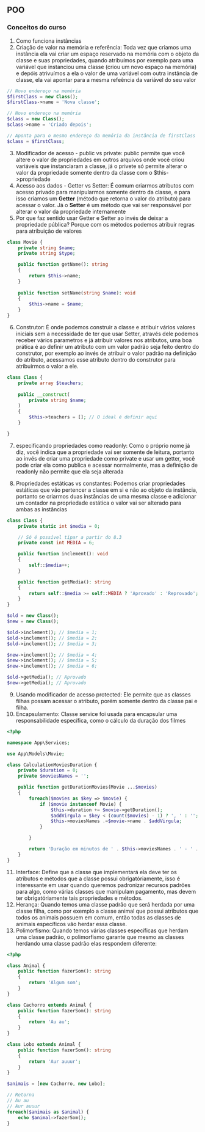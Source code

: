 ## POO

### Conceitos do curso

1. Como funciona instâncias
2. Criação de valor na memória e referência: Toda vez que criamos uma instância ela vai criar
um espaço reservado na memória com o objeto da classe e suas propriedades, quando atribuímos por exemplo
para uma variável que instanciou uma classe (criou um novo espaço na memória) e depóis atrivuímos a ela
o valor de uma variável com outra instância de classe, ela vai apontar para a mesma refeência da 
variável do seu valor

````php
// Novo endereço na memória
$firstClass = new Class();
$firstClass->name = 'Nova classe';

// Novo endereço na memória
$class = new Class();
$class->name = 'Criado depois';

// Aponta para o mesmo endereço da memória da instância de firstClass
$class = $firstClass;
````

3. Modificador de acesso - public vs private: public permite que você altere o valor de propriedades em outros arquivos
onde você criou variáveis que instanciaram a classe, já o privete só permite alterar o valor da propriedade 
somente dentro da classe com o $this->propriedade
4. Acesso aos dados - Getter vs Setter: É comum criarmos atributos com acesso privado para manipularmos somente
dentro da classe, e para isso criamos um **Getter** (método que retorna o valor do atributo) para acessar o 
valor. Já o **Setter** é um método que vai ser responsável por alterar o valor da propriedade internamente
5. Por que faz sentido usar Getter e Setter ao invés de deixar a propriedade pública? Porque com os métodos
podemos atribuir regras para atribuição de valores

````php
class Movie {
    private string $name;
    private string $type;

    public function getName(): string
    {
        return $this->name;
    }
    
    public function setName(string $name): void
    {
        $this->name = $name;
    }
}
````
6. Construtor: É onde podemos construir a classe e atribuir vários valores iniciais sem a necessidade de
ter que usar Setter, através dele podemos receber vários parametros e já atribuir valores nos atributos, uma
boa prática é ao definir um atributo com um valor padrão seja feito dentro do construtor, por exemplo
ao invés de atribuir o valor padrão na definição do atributo, acessamos esse atributo dentro do construtor 
para atribuirmos o valor a ele.

````php
class Class {
    private array $teachers;
    
    public __construct(
        private string $name;
    )
    {
        $this->teachers = []; // O ideal é definir aqui
    }

}
````

7. especificando propriedades como readonly: Como o próprio nome já diz, você indica que a propriedade vai ser
somente de leitura, portanto ao invés de criar uma propriedade como private e usar um getter, você pode criar 
ela como publica e acessar normalmente, mas a definição de readonly não permite que ela seja alterada

8. Propriedades estáticas vs constantes: Podemos criar propriedades estáticas que vão pertencer a classe em
si e não ao objeto da instância, portanto se criarmos duas instâncias de uma mesma classe e adicionar um 
contador na propriedade estática o valor vai ser alterado para ambas as instâncias

```php
class Class {
    private static int $media = 0;

    // Só é possível tipar a partir do 8.3
    private const int MEDIA = 6;

    public function inclement(): void
    {
        self::$media++;
    }

    public function getMedia(): string
    {
        return self::$media >= self::MEDIA ? 'Aprovado' : 'Reprovado';
    }
}

$old = new Class();
$new = new Class();

$old->inclement(); // $media = 1;
$old->inclement(); // $media = 2;
$old->inclement(); // $media = 3;

$new->inclement(); // $media = 4;
$new->inclement(); // $media = 5;
$new->inclement(); // $media = 6;

$old->getMedia(); // Aprovado
$new->getMedia(); // Aprovado
```

9. Usando modificador de acesso protected: Ele permite que as classes filhas possam acessar o atributo, porém somente dentro da classe pai e filha.
10. Encapsulamento: Classe service foi usada para encapsular uma responsabilidade específica, como o cálculo da duração dos filmes

```php
<?php

namespace App\Services;

use App\Models\Movie;

class CalculationMoviesDuration {
    private $duration = 0;
    private $moviesNames = '';

    public function getDurationMovies(Movie ...$movies)
    {
        foreach($movies as $key => $movie) {
            if ($movie instanceof Movie) {
                $this->duration += $movie->getDuration();
                $addVirgula = $key < (count($movies) - 1) ? ', ' : '';
                $this->moviesNames .=$movie->name . $addVirgula;
            }

        }

        return 'Duração em minutos de ' . $this->moviesNames . ' - ' . $this->duration;
    }
}
```

11. Interface: Define que a classe que implementará ela deve ter os atributos e métodos que a classe possui obrigatóriamente, isso é interessante em usar quando queremos padronizar recursos padrões para algo, como várias classes que manipulam pagamento, mas devem ter obrigatóriamente tais propriedades e métodos.
12. Herança: Quando temos uma classe padrão que será herdada por uma classe filha, como por exemplo a classe animal que possui atributos que todos os animais possuem em comum, então todas as classes de animais específicos vão herdar essa classe.
13. Polimorfismo: Quando temos várias classes específicas que herdam uma classe padrão, o polimorfismo garante que mesmo as classes herdando uma classe padrão elas respondem diferente:
```php
<?php

class Animal {
    public function fazerSom(): string
    {
        return 'Algum som';
    }
}

class Cachorro extends Animal {
    public function fazerSom(): string
    {
        return 'Au au';
    }
}

class Lobo extends Animal {
    public function fazerSom(): string
    {
        return 'Aur auuur';
    }
}

$animais = [new Cachorro, new Lobo];

// Retorna
// Au au
// Aur auuur
foreach($animais as $animal) {
    echo $animal->fazerSom();
}
```